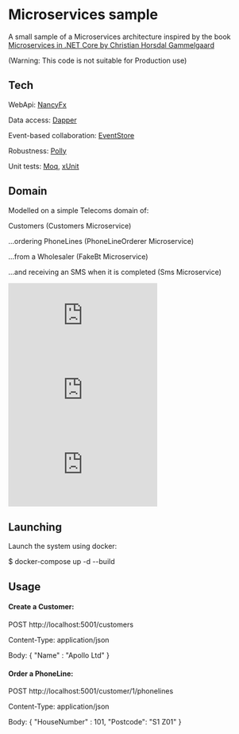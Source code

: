 Microservices sample
====================


A small sample of a Microservices architecture inspired by the book [Microservices in .NET Core by Christian Horsdal Gammelgaard](https://www.manning.com/books/microservices-in-net-core)

(Warning: This code is not suitable for Production use)


Tech
----
WebApi: [NancyFx](https://github.com/NancyFx/Nancy)

Data access: [Dapper](https://github.com/StackExchange/Dapper)

Event-based collaboration: [EventStore](https://github.com/EventStore/EventStore)

Robustness: [Polly](https://github.com/App-vNext/Polly)

Unit tests: [Moq](https://github.com/Moq/moq4/wiki/Quickstart), [xUnit](https://xunit.github.io/)


Domain
------
Modelled on a simple Telecoms domain of:

Customers (Customers Microservice)

...ordering PhoneLines (PhoneLineOrderer Microservice)

...from a Wholesaler (FakeBt Microservice)

...and receiving an SMS when it is completed (Sms Microservice)

![alt text](https://raw.githubusercontent.com/JonQuxBurton/MicroservicesSample/master/MsSampleDiagram1.xml)
![alt text](https://raw.githubusercontent.com/JonQuxBurton/MicroservicesSample/master/MsSampleDiagram2.xml)
![alt text](https://raw.githubusercontent.com/JonQuxBurton/MicroservicesSample/master/MsSampleDiagram3.xml)


Launching
---------
Launch the system using docker:

$ docker-compose up -d --build


Usage
-----

#### Create a Customer:

POST http://localhost:5001/customers

Content-Type: application/json

Body:
{
	"Name" : "Apollo Ltd"
}

#### Order a PhoneLine:

POST http://localhost:5001/customer/1/phonelines

Content-Type: application/json

Body:
{
	"HouseNumber" : 101,
	"Postcode": "S1 Z01"
}
